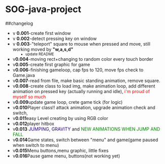 # SOG-java-project
##changelog<br>
<ul>
    <dl>
        <dt><li>v <b>0.001</b>-create first window</li></dt>
        <dt><li>v <b>0.002</b>-detect pressing key on window</li></dt>
        <dt><li>v <b>0.003</b>-"teleport" square to mouse when pressed and move, still working moved by <b>"w,a,s,d"</b></dt>
        <dd><small><li>update README</li></small></dd>
        <dt><li>v<b>0.004</b>-moving rect+changing to random color every touch border</li></dt>
        <dt><li>v<b>0.005</b>-create first graphic for game</li></dt>
        <dt><li>v<b>0.006</b>-finishing gameloop, cap fps to 120, move fps check to Game.java</li></dt>
        <dt><li>v<b>0.007</b>-read from file, make basic standing animation, remove square. </li></dt>
        <dt><li>v<b>0.008</b>-create class to load img, make animation loop, add different animation on pressed key (actually running and idle), <span style="color: red">i'm proud of myself so much </span></li></dt>
        <dt><li>v<b>0.009</b>update game loop, crete game tick (for logic)</li></dt>
        <dt><li>v<b>0.010</b>Player class!! attack animation, upgrade animation check and switch,</li></dt>
        <dt><li>v<b>0.011</b>easy Level creating by using RGB color </li></dt>
        <dt><li>v<b>0.012</b>player hitbox </li></dt>
        <dt><li>v<b>0.013</b><span style="color: #23007b"> JUMPING, GRAVITY </span> and <span style="color: green"> NEW ANIMATIONS WHEN JUMP AND FALL </span> </li></dt>
        <dt><li>v<b>0.014</b>Game states, switch between "menu" and game(game paused when switch to menu) </li></dt>
        <dt><li>v<b>0.015</b>Menu buttons,menu graphic, little fixes </li></dt>
        <dt><li>v<b>0.016</b>Pause game menu, buttons(not working yet) </li></dt>
</dl>
</ul>

[//]: # (<span style="color: green"> Some green text </span>)